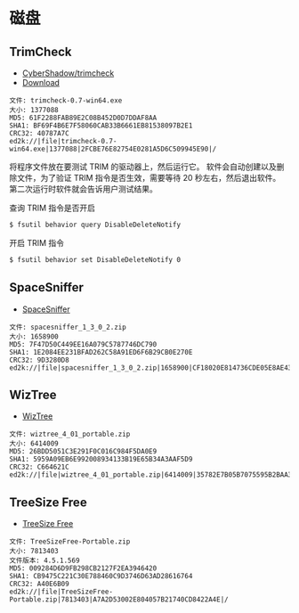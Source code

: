 # 磁盘

## TrimCheck

- [CyberShadow/trimcheck](https://github.com/CyberShadow/trimcheck)
- [Download](https://files.thecybershadow.net/trimcheck/)

```
文件: trimcheck-0.7-win64.exe
大小: 1377088
MD5: 61F2288FAB89E2C08B452D0D7DDAF8AA
SHA1: BF69F4B6E7F58060CAB33B6661EB81538097B2E1
CRC32: 40787A7C
ed2k://|file|trimcheck-0.7-win64.exe|1377088|2FCBE76E82754E0281A5D6C509945E90|/
```

将程序文件放在要测试 TRIM 的驱动器上，然后运行它。
软件会自动创建以及删除文件，为了验证 TRIM 指令是否生效，需要等待 20 秒左右，然后退出软件。
第二次运行时软件就会告诉用户测试结果。

查询 TRIM 指令是否开启

```sh
$ fsutil behavior query DisableDeleteNotify
```

开启 TRIM 指令

```sh
$ fsutil behavior set DisableDeleteNotify 0
```

## SpaceSniffer

- [SpaceSniffer](http://www.uderzo.it/main_products/space_sniffer/features.html)

```
文件: spacesniffer_1_3_0_2.zip
大小: 1658900
MD5: 7F47D50C449EE16A079C5787746DC790
SHA1: 1E2084EE231BFAD262C58A91ED6F6B29CB0E270E
CRC32: 9D3280D8
ed2k://|file|spacesniffer_1_3_0_2.zip|1658900|CF18020E814736CDE05E8AE4328AE1E8|/
```

## WizTree

- [WizTree](https://www.diskanalyzer.com/)

```
文件: wiztree_4_01_portable.zip
大小: 6414009
MD5: 26BDD5051C3E291F0C016C984F5DA0E9
SHA1: 5959A09EB6E992008934133B19E65B34A3AAF5D9
CRC32: C664621C
ed2k://|file|wiztree_4_01_portable.zip|6414009|35782E7B05B7075595B2BAA3DA32567B|/
```

## TreeSize Free

- [TreeSize Free](https://www.jam-software.com/treesize_free)

```
文件: TreeSizeFree-Portable.zip
大小: 7813403
文件版本: 4.5.1.569
MD5: 009284D6D9FB298CB2127F2EA3946420
SHA1: CB9475C221C30E788460C9D3746D63AD28616764
CRC32: A40E6B09
ed2k://|file|TreeSizeFree-Portable.zip|7813403|A7A2D53002E804057B21740CD8422A4E|/
```

